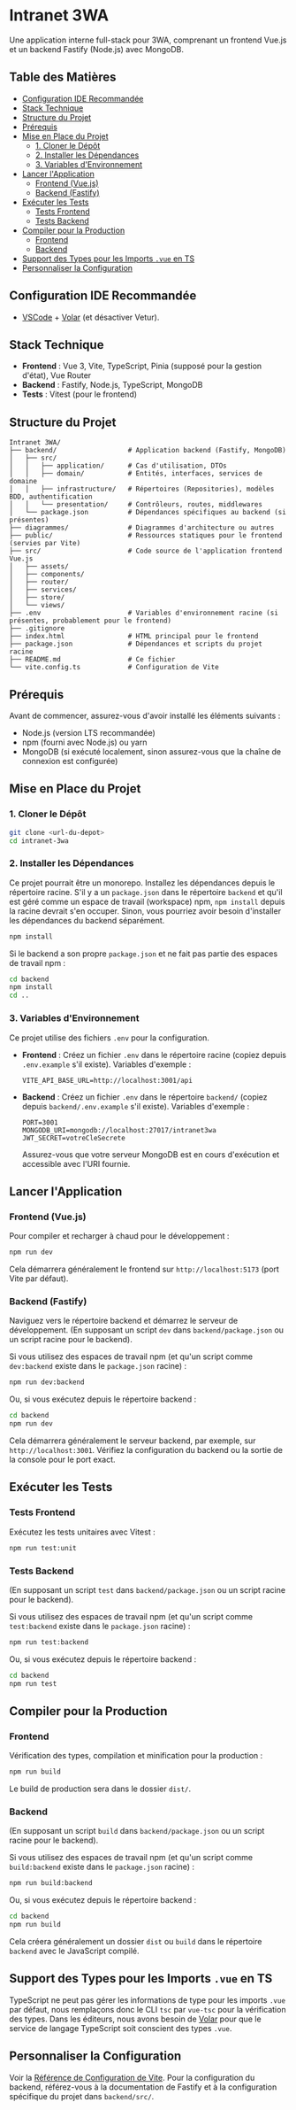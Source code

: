 # Intranet 3WA

Une application interne full-stack pour 3WA, comprenant un frontend Vue.js et un backend Fastify (Node.js) avec MongoDB.

## Table des Matières

- [Configuration IDE Recommandée](#configuration-ide-recommandée)
- [Stack Technique](#stack-technique)
- [Structure du Projet](#structure-du-projet)
- [Prérequis](#prérequis)
- [Mise en Place du Projet](#mise-en-place-du-projet)
  - [1. Cloner le Dépôt](#1-cloner-le-dépôt)
  - [2. Installer les Dépendances](#2-installer-les-dépendances)
  - [3. Variables d'Environnement](#3-variables-denvironnement)
- [Lancer l'Application](#lancer-lapplication)
  - [Frontend (Vue.js)](#frontend-vuejs)
  - [Backend (Fastify)](#backend-fastify)
- [Exécuter les Tests](#exécuter-les-tests)
  - [Tests Frontend](#tests-frontend)
  - [Tests Backend](#tests-backend)
- [Compiler pour la Production](#compiler-pour-la-production)
  - [Frontend](#frontend-1)
  - [Backend](#backend-1)
- [Support des Types pour les Imports `.vue` en TS](#support-des-types-pour-les-imports-vue-en-ts)
- [Personnaliser la Configuration](#personnaliser-la-configuration)

## Configuration IDE Recommandée

- [VSCode](https://code.visualstudio.com/) + [Volar](https://marketplace.visualstudio.com/items?itemName=Vue.volar) (et désactiver Vetur).

## Stack Technique

- **Frontend** : Vue 3, Vite, TypeScript, Pinia (supposé pour la gestion d'état), Vue Router
- **Backend** : Fastify, Node.js, TypeScript, MongoDB
- **Tests** : Vitest (pour le frontend)

## Structure du Projet

```
Intranet 3WA/
├── backend/                  # Application backend (Fastify, MongoDB)
│   ├── src/
│   │   ├── application/      # Cas d'utilisation, DTOs
│   │   ├── domain/           # Entités, interfaces, services de domaine
│   │   ├── infrastructure/   # Répertoires (Repositories), modèles BDD, authentification
│   │   └── presentation/     # Contrôleurs, routes, middlewares
│   └── package.json          # Dépendances spécifiques au backend (si présentes)
├── diagrammes/               # Diagrammes d'architecture ou autres
├── public/                   # Ressources statiques pour le frontend (servies par Vite)
├── src/                      # Code source de l'application frontend Vue.js
│   ├── assets/
│   ├── components/
│   ├── router/
│   ├── services/
│   ├── store/
│   └── views/
├── .env                      # Variables d'environnement racine (si présentes, probablement pour le frontend)
├── .gitignore
├── index.html                # HTML principal pour le frontend
├── package.json              # Dépendances et scripts du projet racine
├── README.md                 # Ce fichier
└── vite.config.ts            # Configuration de Vite
```

## Prérequis

Avant de commencer, assurez-vous d'avoir installé les éléments suivants :
- Node.js (version LTS recommandée)
- npm (fourni avec Node.js) ou yarn
- MongoDB (si exécuté localement, sinon assurez-vous que la chaîne de connexion est configurée)

## Mise en Place du Projet

### 1. Cloner le Dépôt

```sh
git clone <url-du-depot>
cd intranet-3wa
```

### 2. Installer les Dépendances

Ce projet pourrait être un monorepo. Installez les dépendances depuis le répertoire racine. S'il y a un `package.json` dans le répertoire `backend` et qu'il est géré comme un espace de travail (workspace) npm, `npm install` depuis la racine devrait s'en occuper. Sinon, vous pourriez avoir besoin d'installer les dépendances du backend séparément.

```sh
npm install
```
Si le backend a son propre `package.json` et ne fait pas partie des espaces de travail npm :
```sh
cd backend
npm install
cd ..
```

### 3. Variables d'Environnement

Ce projet utilise des fichiers `.env` pour la configuration.

- **Frontend** :
  Créez un fichier `.env` dans le répertoire racine (copiez depuis `.env.example` s'il existe).
  Variables d'exemple :
  ```env
  VITE_API_BASE_URL=http://localhost:3001/api
  ```

- **Backend** :
  Créez un fichier `.env` dans le répertoire `backend/` (copiez depuis `backend/.env.example` s'il existe).
  Variables d'exemple :
  ```env
  PORT=3001
  MONGODB_URI=mongodb://localhost:27017/intranet3wa
  JWT_SECRET=votreCleSecrete
  ```
  Assurez-vous que votre serveur MongoDB est en cours d'exécution et accessible avec l'URI fournie.

## Lancer l'Application

### Frontend (Vue.js)

Pour compiler et recharger à chaud pour le développement :
```sh
npm run dev
```
Cela démarrera généralement le frontend sur `http://localhost:5173` (port Vite par défaut).

### Backend (Fastify)

Naviguez vers le répertoire backend et démarrez le serveur de développement. (En supposant un script `dev` dans `backend/package.json` ou un script racine pour le backend).

Si vous utilisez des espaces de travail npm (et qu'un script comme `dev:backend` existe dans le `package.json` racine) :
```sh
npm run dev:backend
```
Ou, si vous exécutez depuis le répertoire backend :
```sh
cd backend
npm run dev
```
Cela démarrera généralement le serveur backend, par exemple, sur `http://localhost:3001`. Vérifiez la configuration du backend ou la sortie de la console pour le port exact.

## Exécuter les Tests

### Tests Frontend

Exécutez les tests unitaires avec Vitest :
```sh
npm run test:unit
```

### Tests Backend

(En supposant un script `test` dans `backend/package.json` ou un script racine pour le backend).

Si vous utilisez des espaces de travail npm (et qu'un script comme `test:backend` existe dans le `package.json` racine) :
```sh
npm run test:backend
```
Ou, si vous exécutez depuis le répertoire backend :
```sh
cd backend
npm run test
```

## Compiler pour la Production

### Frontend

Vérification des types, compilation et minification pour la production :
```sh
npm run build
```
Le build de production sera dans le dossier `dist/`.

### Backend

(En supposant un script `build` dans `backend/package.json` ou un script racine pour le backend).

Si vous utilisez des espaces de travail npm (et qu'un script comme `build:backend` existe dans le `package.json` racine) :
```sh
npm run build:backend
```
Ou, si vous exécutez depuis le répertoire backend :
```sh
cd backend
npm run build
```
Cela créera généralement un dossier `dist` ou `build` dans le répertoire `backend` avec le JavaScript compilé.

## Support des Types pour les Imports `.vue` en TS

TypeScript ne peut pas gérer les informations de type pour les imports `.vue` par défaut, nous remplaçons donc le CLI `tsc` par `vue-tsc` pour la vérification des types. Dans les éditeurs, nous avons besoin de [Volar](https://marketplace.visualstudio.com/items?itemName=Vue.volar) pour que le service de langage TypeScript soit conscient des types `.vue`.

## Personnaliser la Configuration

Voir la [Référence de Configuration de Vite](https://vite.dev/config/). Pour la configuration du backend, référez-vous à la documentation de Fastify et à la configuration spécifique du projet dans `backend/src/`.
